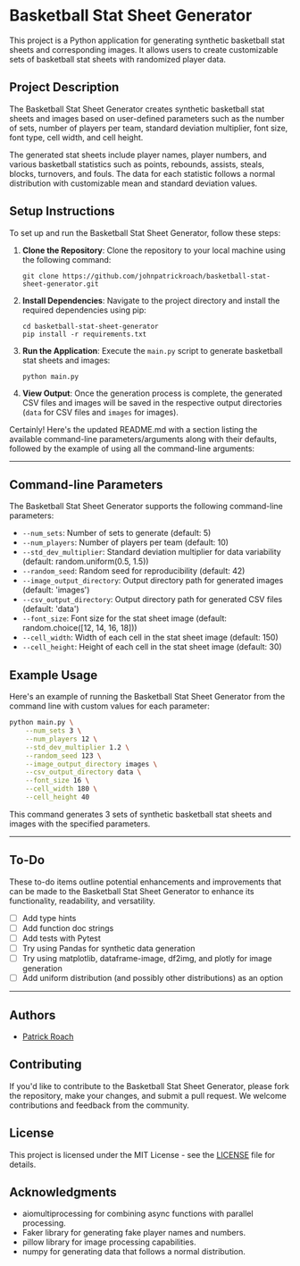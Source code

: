 # Basketball Stat Sheet Generator

This project is a Python application for generating synthetic basketball stat sheets and corresponding images.
It allows users to create customizable sets of basketball stat sheets with randomized player data.

## Project Description

The Basketball Stat Sheet Generator creates synthetic basketball stat sheets and images based on user-defined 
parameters such as the number of sets, number of players per team, standard deviation multiplier, font size, font type, 
cell width, and cell height.

The generated stat sheets include player names, player numbers, and various basketball statistics such as points, 
rebounds, assists, steals, blocks, turnovers, and fouls. 
The data for each statistic follows a normal distribution with customizable mean and standard deviation values.


## Setup Instructions

To set up and run the Basketball Stat Sheet Generator, follow these steps:

1. **Clone the Repository**: Clone the repository to your local machine using the following command:

   ```
   git clone https://github.com/johnpatrickroach/basketball-stat-sheet-generator.git
   ```

2. **Install Dependencies**: Navigate to the project directory and install the required dependencies using pip:

   ```
   cd basketball-stat-sheet-generator
   pip install -r requirements.txt
   ```

3. **Run the Application**: Execute the `main.py` script to generate basketball stat sheets and images:

   ```
   python main.py
   ```

4. **View Output**: Once the generation process is complete, the generated CSV files and images will be saved in the 
respective output directories (`data` for CSV files and `images` for images).

Certainly! Here's the updated README.md with a section listing the available command-line parameters/arguments along with their defaults, followed by the example of using all the command-line arguments:

---


## Command-line Parameters

The Basketball Stat Sheet Generator supports the following command-line parameters:

- `--num_sets`: Number of sets to generate (default: 5)
- `--num_players`: Number of players per team (default: 10)
- `--std_dev_multiplier`: Standard deviation multiplier for data variability (default: random.uniform(0.5, 1.5))
- `--random_seed`: Random seed for reproducibility (default: 42)
- `--image_output_directory`: Output directory path for generated images (default: 'images')
- `--csv_output_directory`: Output directory path for generated CSV files (default: 'data')
- `--font_size`: Font size for the stat sheet image (default: random.choice([12, 14, 16, 18]))
- `--cell_width`: Width of each cell in the stat sheet image (default: 150)
- `--cell_height`: Height of each cell in the stat sheet image (default: 30)

## Example Usage

Here's an example of running the Basketball Stat Sheet Generator from the command line with custom values for each parameter:

```bash
python main.py \
    --num_sets 3 \
    --num_players 12 \
    --std_dev_multiplier 1.2 \
    --random_seed 123 \
    --image_output_directory images \
    --csv_output_directory data \
    --font_size 16 \
    --cell_width 180 \
    --cell_height 40
```

This command generates 3 sets of synthetic basketball stat sheets and images with the specified parameters.

---

## To-Do

These to-do items outline potential enhancements and improvements that can be made to the Basketball Stat Sheet 
Generator to enhance its functionality, readability, and versatility.

- [ ] Add type hints
- [ ] Add function doc strings
- [ ] Add tests with Pytest
- [ ] Try using Pandas for synthetic data generation
- [ ] Try using matplotlib, dataframe-image, df2img, and plotly for image generation
- [ ] Add uniform distribution (and possibly other distributions) as an option

---

## Authors

- [Patrick Roach](https://github.com/johnpatrickroach)

## Contributing

If you'd like to contribute to the Basketball Stat Sheet Generator, please fork the repository, make your changes, 
and submit a pull request. We welcome contributions and feedback from the community.

## License

This project is licensed under the MIT License - see the [LICENSE](LICENSE) file for details.

## Acknowledgments

- aiomultiprocessing for combining async functions with parallel processing.
- Faker library for generating fake player names and numbers.
- pillow library for image processing capabilities.
- numpy for generating data that follows a normal distribution.